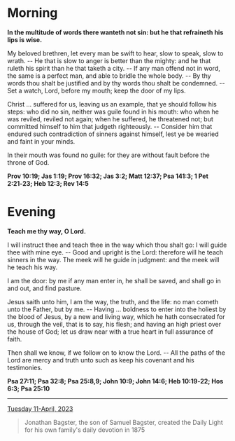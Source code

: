 # Morning

**In the multitude of words there wanteth not sin: but he that refraineth his lips is wise.**
 
My beloved brethren, let every man be swift to hear, slow to speak, slow to wrath. -- He that is slow to anger is better than the mighty: and he that ruleth his spirit than he that taketh a city. -- If any man offend not in word, the same is a perfect man, and able to bridle the whole body. -- By thy words thou shalt be justified and by thy words thou shalt be condemned. -- Set a watch, Lord, before my mouth; keep the door of my lips.
 
Christ ... suffered for us, leaving us an example, that ye should follow his steps: who did no sin, neither was guile found in his mouth: who when he was reviled, reviled not again; when he suffered, he threatened not; but committed himself to him that judgeth righteously. -- Consider him that endured such contradiction of sinners against himself, lest ye be wearied and faint in your minds.
 
In their mouth was found no guile: for they are without fault before the throne of God.  

**Prov 10:19; Jas 1:19; Prov 16:32; Jas 3:2; Matt 12:37; Psa 141:3; 1 Pet 2:21‑23; Heb 12:3; Rev 14:5**

# Evening

**Teach me thy way, O Lord.**
 
I will instruct thee and teach thee in the way which thou shalt go: I will guide thee with mine eye. -- Good and upright is the Lord: therefore will he teach sinners in the way. The meek will he guide in judgment: and the meek will he teach his way.
 
I am the door: by me if any man enter in, he shall be saved, and shall go in and out, and find pasture.
 
Jesus saith unto him, I am the way, the truth, and the life: no man cometh unto the Father, but by me. -- Having ... boldness to enter into the holiest by the blood of Jesus, by a new and living way, which he hath consecrated for us, through the veil, that is to say, his flesh; and having an high priest over the house of God; let us draw near with a true heart in full assurance of faith.
 
Then shall we know, if we follow on to know the Lord. -- All the paths of the Lord are mercy and truth unto such as keep his covenant and his testimonies.  

**Psa 27:11; Psa 32:8; Psa 25:8,9; John 10:9; John 14:6; Heb 10:19‑22; Hos 6:3; Psa 25:10**

---

[Tuesday 11-April, 2023](https://t.me/s/daily_light)

> Jonathan Bagster, the son of Samuel Bagster, created the Daily Light for his own family's daily devotion in 1875

